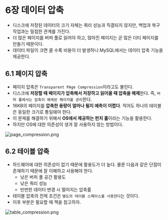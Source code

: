 # 6장 데이터 압축
- 디스크에 저장된 데이터의 크기 자체는 쿼리 성능과 직결되지 않지만, 백업과 복구 작업과는 밀접한 관계를 가진다.
- 더 많은 페이지를 버퍼 풀로 읽어야 하고, 많아진 페이지는 곧 많은 더티 페이지를 만들기 때문이다.
- 데이터 파일이 크면 클 수록 비용이 더 발생하니 MySQL에서는 데이터 압축 기능을 제공한다.

## 6.1 페이지 압축
- 페이지 압축은 `Transparent PAge Compression`이라고도 불린다.
- 디스크에 **저장할 때 페이지가 압축해서 저장하고 읽어올 때 압축을 해제**한다. 즉, `버퍼 풀에서는 압축이 해제된 페이지를 관리`한다.
- 16KB의 페이지를 **압축한 용량이 얼마나 될지 예측이 어렵다**. 적어도 하나의 테이블은 동일한 크기로 통일돼야 한다.
- 이 문제를 해결하기 위해서 **OS에서 제공하는 펀치 홀**이라는 기능을 활용한다.
- 하지만 OS에 대한 의존성이 생겨 잘 사용하지 않는 방법이다.

![page_compression.png](page_compression.png)

## 6.2 테이블 압축
- 하드웨어에 대한 의존성이 없기 때문에 활용도가 더 높다. 물론 다음과 같은 단점이 존재하기 때문에 잘 이해하고 사용해야 한다.
  - 낮은 버퍼 풀 공간 활용도
  - 낮은 쿼리 성능
  - 빈번한 데이터 변경 시 떨어지는 압축률
- 테이블 압축의 전제 조건은 `별도의 테이블 스페이스를 사용한다`는 것이다.
- 이후 부분은 필요할 때 책을 참고하자.

![table_compression.png](table_compression.png)
